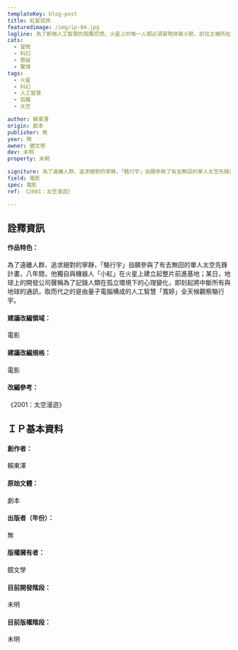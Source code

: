 ```yaml
---
templateKey: blog-post
title: 紅星孤旅
featuredimage: /img/ip-04.jpg
logline: 為了斷絕人工智慧的孤獨恐慌，火星上的唯一人類必須冒險拼裝火箭、前往主機所在的衛星將該程式關機。
cats:
  - 冒險
  - 科幻
  - 懸疑
  - 驚悚
tags:
  - 火星
  - 科幻
  - 人工智慧
  - 孤獨
  - 太空

author: 賴東澤
origin: 劇本
publisher: 無
year: 無
owner: 鏡文學
dev: 未明
property: 未明

signiture: 為了遠離人群、追求絕對的寧靜，「駱行宇」自願參與了有去無回的單人太空先鋒計畫，八年間，他獨自與機器人「小紅」在火星上建立起整片前進基地；某日，地球上的開發公司聲稱為了記錄人類在孤立環境下的心理變化，即刻起將中斷所有與地球的通訊，取而代之的是由量子電腦構成的人工智慧「寬婷」全天候觀察駱行宇。
field: 電影
spec: 電影
ref: 《2001：太空漫遊》

---
```


## 詮釋資訊
 
#### 作品特色：
為了遠離人群、追求絕對的寧靜，「駱行宇」自願參與了有去無回的單人太空先鋒計畫，八年間，他獨自與機器人「小紅」在火星上建立起整片前進基地；某日，地球上的開發公司聲稱為了記錄人類在孤立環境下的心理變化，即刻起將中斷所有與地球的通訊，取而代之的是由量子電腦構成的人工智慧「寬婷」全天候觀察駱行宇。
#### 建議改編領域：
電影
#### 建議改編規格：
電影
#### 改編參考：
《2001：太空漫遊》
 
## ＩＰ基本資料
 
#### 創作者：
賴東澤
#### 原始文體：
劇本
#### 出版者（年份）：
無
#### 版權擁有者：
鏡文學
#### 目前開發階段：
未明
#### 目前版權階段：
未明